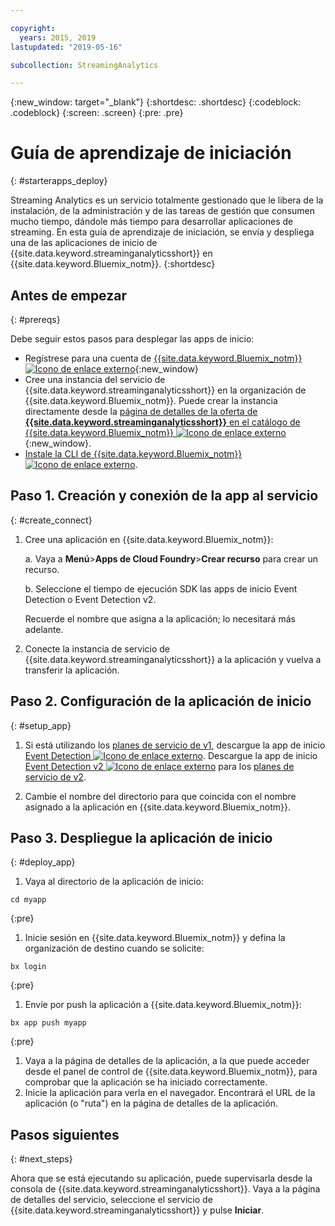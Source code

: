 ```yaml
---

copyright:
  years: 2015, 2019
lastupdated: "2019-05-16"

subcollection: StreamingAnalytics

---
```


<!-- Attribute definitions -->
{:new_window: target="_blank"}
{:shortdesc: .shortdesc}
{:codeblock: .codeblock}
{:screen: .screen}
{:pre: .pre}

# Guía de aprendizaje de iniciación
{: #starterapps_deploy}

Streaming Analytics es un servicio totalmente gestionado que le libera de la instalación, de la administración y de las tareas de gestión que consumen mucho tiempo, dándole más tiempo para desarrollar aplicaciones de streaming. En esta guía de aprendizaje de iniciación, se envía y despliega una de las aplicaciones de inicio de {{site.data.keyword.streaminganalyticsshort}} en {{site.data.keyword.Bluemix_notm}}.
{:shortdesc}


## Antes de empezar
{: #prereqs}

Debe seguir estos pasos para desplegar las apps de inicio:

* Regístrese para una cuenta de [{{site.data.keyword.Bluemix_notm}} ![Icono de enlace externo](../../icons/launch-glyph.svg "Icono de enlace externo")](https://{DomainName}/registration){:new_window}
* Cree una instancia del servicio de {{site.data.keyword.streaminganalyticsshort}} en la organización de {{site.data.keyword.Bluemix_notm}}. Puede crear la instancia directamente desde la [página de detalles de la oferta de **{{site.data.keyword.streaminganalyticsshort}}** en el catálogo de {{site.data.keyword.Bluemix_notm}} ![Icono de enlace externo](../../icons/launch-glyph.svg "Icono de enlace externo")](https://{DomainName}/catalog/services/streaming-analytics/){:new_window}.  
* [Instale la CLI de {{site.data.keyword.Bluemix_notm}} ![Icono de enlace externo](../../icons/launch-glyph.svg "Icono de enlace externo")](/docs/cli?topic=cloud-cli-install-ibmcloud-cli#install-ibmcloud-cli).



## Paso 1. Creación y conexión de la app al servicio
{: #create_connect}

1. Cree una aplicación en {{site.data.keyword.Bluemix_notm}}:

    a. Vaya a **Menú**>**Apps de Cloud Foundry**>**Crear recurso** para crear un recurso.

    b. Seleccione el tiempo de ejecución SDK las apps de inicio Event Detection o Event Detection v2.

    Recuerde el nombre que asigna a la aplicación; lo necesitará más adelante.
1. Conecte la instancia de servicio de {{site.data.keyword.streaminganalyticsshort}} a la aplicación y vuelva a transferir la aplicación.

## Paso 2. Configuración de la aplicación de inicio
{: #setup_app}

1. Si está utilizando los [planes de servicio de v1](/docs/services/StreamingAnalytics?topic=StreamingAnalytics-service_plans#service_plans), descargue la app de inicio [Event Detection ![Icono de enlace externo](../../icons/launch-glyph.svg "Icono de enlace externo")](https://streams-github-samples.mybluemix.net/?get=QuickStart/EventDetection). Descargue la app de inicio [Event Detection v2 ![Icono de enlace externo](../../icons/launch-glyph.svg "Icono de enlace externo")](https://streams-github-samples.mybluemix.net/?get=QuickStart%2FBeta201801%2FEventDetectionV2) para los [planes de servicio de v2](/docs/services/StreamingAnalytics?topic=StreamingAnalytics-service_plans#service_plans).

1. Cambie el nombre del directorio para que coincida con el nombre asignado a la aplicación en {{site.data.keyword.Bluemix_notm}}.

## Paso 3. Despliegue la aplicación de inicio
{: #deploy_app}

1. Vaya al directorio de la aplicación de inicio:
  <pre><code>cd myapp</code></pre>
  {:pre}

1. Inicie sesión en {{site.data.keyword.Bluemix_notm}} y defina la organización de destino cuando se solicite:
  <pre><code>bx login</code></pre>
  {:pre}

1. Envíe por push la aplicación a {{site.data.keyword.Bluemix_notm}}:
  <pre><code>bx app push myapp</code></pre>
  {:pre}

1. Vaya a la página de detalles de la aplicación, a la que puede acceder desde el panel de control de {{site.data.keyword.Bluemix_notm}}, para comprobar que la aplicación se ha iniciado correctamente.
1. Inicie la aplicación para verla en el navegador. Encontrará el URL de la aplicación (o "ruta") en la página de detalles de la aplicación.

## Pasos siguientes
{: #next_steps}

Ahora que se está ejecutando su aplicación, puede supervisarla desde la consola de {{site.data.keyword.streaminganalyticsshort}}. Vaya a la página de detalles del servicio, seleccione el servicio de {{site.data.keyword.streaminganalyticsshort}} y pulse **Iniciar**.
